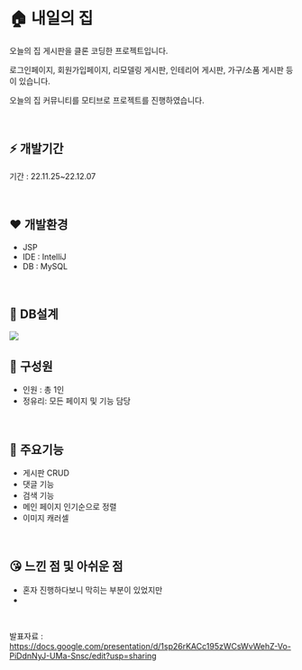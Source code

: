 # 🏠 내일의 집
<P>오늘의 집 게시판을 클론 코딩한 프로젝트입니다.</P>
<P>로그인페이지, 회원가입페이지, 리모델링 게시판, 인테리어 게시판, 가구/소품 게시판 등이 있습니다.</P>
<P>오늘의 집 커뮤니티를 모티브로 프로젝트를 진행하였습니다.</P>

<br>

## ⚡ 개발기간 

<P>기간 :  22.11.25~22.12.07</P>
<br>

##  ❤ 개발환경
- JSP
- IDE : IntelliJ
- DB : MySQL

<br>

## 🧡 DB설계
<img src="https://user-images.githubusercontent.com/101693599/221796886-89083bcd-35a1-4a7c-a843-0f9c5e3319ec.PNG"/>

  
## 👩‍ 구성원
- 인원 : 총 1인 
- 정유리: 모든 페이지 및 기능 담당

<br>
  
## 🎪 주요기능
- 게시판 CRUD
- 댓글 기능
- 검색 기능
- 메인 페이지 인기순으로 정렬
- 이미지 캐러셀

<br>
  
## 😘 느낀 점 및 아쉬운 점
- 혼자 진행하다보니 막히는 부분이 있었지만
- 



<BR>

발표자료 : https://docs.google.com/presentation/d/1sp26rKACc195zWCsWvWehZ-Vo-PiDdnNyJ-UMa-Snsc/edit?usp=sharing

